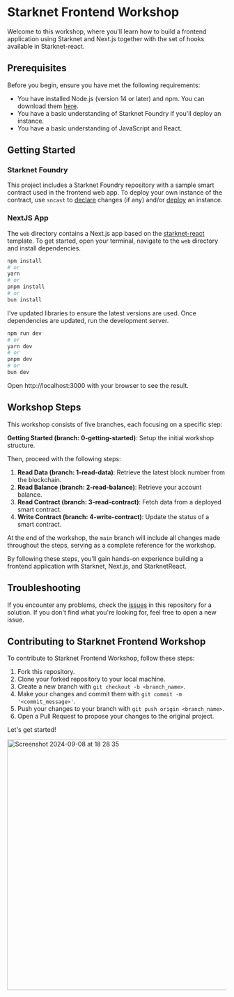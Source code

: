 # Starknet Frontend Workshop

Welcome to this workshop, where you'll learn how to build a frontend application using Starknet and Next.js together with the set of hooks available in Starknet-react.

## Prerequisites

Before you begin, ensure you have met the following requirements:

* You have installed Node.js (version 14 or later) and npm. You can download them [here](https://nodejs.org/en/download/).
* You have a basic understanding of Starknet Foundry if you'll deploy an instance.
* You have a basic understanding of JavaScript and React.

## Getting Started

### Starknet Foundry

This project includes a Starknet Foundry repository with a sample smart contract used in the frontend web app. To deploy your own instance of the contract, use `sncast` to [declare](https://foundry-rs.github.io/starknet-foundry/starknet/declare.html) changes (if any) and/or [deploy](https://foundry-rs.github.io/starknet-foundry/starknet/deploy.html) an instance.

### NextJS App

The `web` directory contains a Next.js app based on the  [starknet-react](https://github.com/apibara/starknet-react) template. To get started, open your terminal, navigate to the `web` directory and install dependencies.
```bash
npm install
# or
yarn
# or
pnpm install
# or
bun install
```
I've updated libraries to ensure the latest versions are used. Once dependencies are updated, run the development server.
```bash
npm run dev
# or
yarn dev
# or
pnpm dev
# or
bun dev
```

Open http://localhost:3000 with your browser to see the result.

## Workshop Steps

This workshop consists of five branches, each focusing on a specific step:

**Getting Started (branch: 0-getting-started)**: Setup the initial workshop structure.

Then, proceed with the following steps:

1. **Read Data (branch: 1-read-data)**: Retrieve the latest block number from the blockchain.
2. **Read Balance (branch: 2-read-balance)**: Retrieve your account balance.
3. **Read Contract (branch: 3-read-contract)**: Fetch data from a deployed smart contract.
4. **Write Contract (branch: 4-write-contract)**: Update the status of a smart contract.

At the end of the workshop, the `main` branch will include all changes made throughout the steps, serving as a complete reference for the workshop.

By following these steps, you'll gain hands-on experience building a frontend application with Starknet, Next.js, and StarknetReact.

## Troubleshooting

If you encounter any problems, check the [issues](https://github.com/nestorbonilla/starknet-workshop-frontend/issues) in this repository for a solution. If you don't find what you're looking for, feel free to open a new issue.

## Contributing to Starknet Frontend Workshop

To contribute to Starknet Frontend Workshop, follow these steps:

1. Fork this repository.
2. Clone your forked repository to your local machine.
3. Create a new branch with `git checkout -b <branch_name>`.
4. Make your changes and commit them with `git commit -m '<commit_message>'`.
5. Push your changes to your branch with `git push origin <branch_name>`.
6. Open a Pull Request to propose your changes to the original project.

Let's get started!

<img width="575" alt="Screenshot 2024-09-08 at 18 28 35" src="https://github.com/user-attachments/assets/0cc190a5-740a-4ea6-b92f-b5c48c256ff5">

